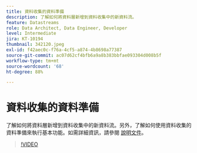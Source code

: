 ```yaml
---
title: 資料收集的資料準備
description: 了解如何將資料層新增到資料收集中的新資料流。
feature: Datastreams
role: Data Architect, Data Engineer, Developer
level: Intermediate
jira: KT-10194
thumbnail: 342120.jpeg
exl-id: f42aec0c-f76a-4cf5-a874-4b8698a77387
source-git-commit: ac07d62cf4bfb6a9a8b383bbfae093304d008b5f
workflow-type: tm+mt
source-wordcount: '68'
ht-degree: 88%

---
```


# 資料收集的資料準備

了解如何將資料層新增到資料收集中的新資料流。另外，了解如何使用資料收集的資料準備來執行基本功能。如需詳細資訊，請參閱 [ 說明文件](https://experienceleague.adobe.com/docs/experience-platform/edge/fundamentals/datastreams.html#data-prep)。

>[!VIDEO](https://video.tv.adobe.com/v/342120/?quality=12&learn=on)
